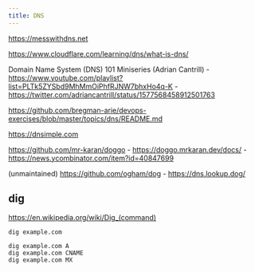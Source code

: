 ```yaml
---
title: DNS
---
```


https://messwithdns.net

https://www.cloudflare.com/learning/dns/what-is-dns/

Domain Name System (DNS) 101 Miniseries (Adrian Cantrill) - https://www.youtube.com/playlist?list=PLTk5ZYSbd9MhMmOiPhfRJNW7bhxHo4q-K - https://twitter.com/adriancantrill/status/1577568458912501763

https://github.com/bregman-arie/devops-exercises/blob/master/topics/dns/README.md

https://dnsimple.com

https://github.com/mr-karan/doggo - https://doggo.mrkaran.dev/docs/ - https://news.ycombinator.com/item?id=40847699

(unmaintained) https://github.com/ogham/dog - https://dns.lookup.dog/

## dig

https://en.wikipedia.org/wiki/Dig_(command)

```
dig example.com

dig example.com A
dig example.com CNAME
dig example.com MX
```
